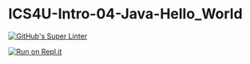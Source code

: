 # ICS4U-Intro-04-Java-Hello_World

[![GitHub's Super Linter](https://github.com/<Sean-McLeod>/<ICS4U-Intro-04-Java-Hello_World>/workflows/GitHub's%20Super%20Linter/badge.svg)](https://github.com/<Sean-McLeod>/<ICS4U-Intro-04-Java-Hello_World>/actions)


[![Run on Repl.it](https://repl.it/badge/github/<Sean-McLeod>/<ICS4U-Intro-04-Java-Hello_World>)](https://repl.it/github/<Sean-McLeod>/<ICS4U-Intro-04-Java-Hello_World>)
